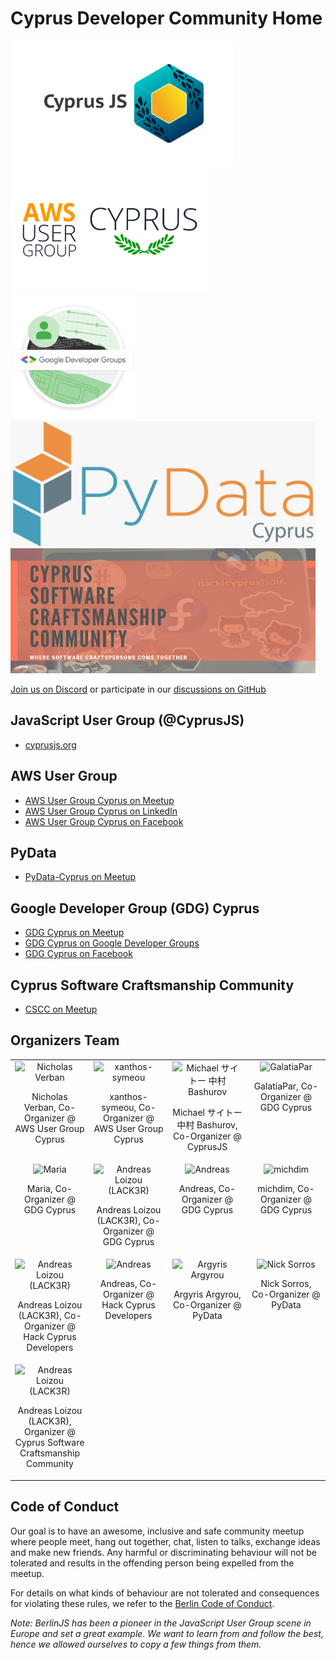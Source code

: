 # Cyprus Developer Community Home

<p align="center flex">
  <a href="https://cdc.cy/cyprusjs" target="_blank"><img src="https://raw.githubusercontent.com/cyprus-developer-community/home/main/assets/cyprusjs.png" width="356" height="200" /></a>
  <a href="https://cdc.cy/aws" target="_blank"><img src="https://raw.githubusercontent.com/cyprus-developer-community/home/main/assets/aws-user-group-cyprus.png" width="317" height="200" /></a>
  <a href="https://cdc.cy/gdg" target="_blank"><img src="https://raw.githubusercontent.com/cyprus-developer-community/home/main/assets/gdgcyprus.png" width="200" height="200" /></a>
  <a href="https://cdc.cy/pydata" target="_blank"><img src="https://raw.githubusercontent.com/cyprus-developer-community/home/main/assets/pydata-cyprus.png" width="488" height="200" /></a>
  <a href="https://cdc.cy/cyprus-software-craftsmanship-community" target="_blank"><img src="https://github.com/cyprus-developer-community/home/blob/main/assets/cyprus-software-craftsmanship-community.png" width="488" height="200" /></a>
</p>

[Join us on Discord](https://chat.cdc.cy) or participate in our
[discussions on GitHub](https://github.com/cyprus-developer-community/home/discussions)

## JavaScript User Group (@CyprusJS)

- [cyprusjs.org](https://cyprusjs.org)

## AWS User Group

- [AWS User Group Cyprus on Meetup](https://www.meetup.com/aws-users-cyprus/)
- [AWS User Group Cyprus on LinkedIn](https://www.linkedin.com/groups/8915327/)
- [AWS User Group Cyprus on Facebook](https://www.facebook.com/groups/1064046920727809)

## PyData

- [PyData-Cyprus on Meetup](https://www.meetup.com/PyData-Cyprus)

## Google Developer Group (GDG) Cyprus

- [GDG Cyprus on Meetup](https://www.meetup.com/GDG-Cyprus/)
- [GDG Cyprus on Google Developer Groups](https://gdg.community.dev/gdg-cyprus/)
- [GDG Cyprus on Facebook](https://www.facebook.com/GDGCyprus)

## Cyprus Software Craftsmanship Community

- [CSCC on Meetup](https://www.meetup.com/software-craftsmanship-community-cyprus)

## Organizers Team

<table border="0" style="border:0;">
<tr>
  <td valign="top" width="25%" border="0" style="border: 0;">
    <div align="center">
      <img src="https://avatars.githubusercontent.com/u/3581331?s=150&u=d711e3721be68423ef984bbce4fc9c370db34352&v=4" alt="Nicholas Verban" width="150" height="150" />
      <p>Nicholas Verban, Co-Organizer @ AWS User Group Cyprus</p>
    </div>
  </td>
  <td valign="top" width="25%" border="0" style="border: 0;">
    <div align="center">
      <img src="https://avatars.githubusercontent.com/u/63235638?s=150&u=b4ffc7f873d4c9092ece660b52d2121b42d12e3b&v=4" alt="xanthos-symeou" width="150" height="150" />
      <p>xanthos-symeou, Co-Organizer @ AWS User Group Cyprus</p>
    </div>
  </td>
  <td valign="top" width="25%" border="0" style="border: 0;">
    <div align="center">
      <img src="https://avatars.githubusercontent.com/u/1552189?s=150&u=5be73c5cc51843792b283a17ab360de8d527cd5d&v=4" alt="Michael サイトー 中村 Bashurov" width="150" height="150" />
      <p>Michael サイトー 中村 Bashurov, Co-Organizer @ CyprusJS</p>
    </div>
  </td>
  <td valign="top" width="25%" border="0" style="border: 0;">
    <div align="center">
      <img src="https://avatars.githubusercontent.com/u/1167460?s=150&u=aa86f3272605419cfea5fd92dbdaa01615cbc04a&v=4" alt="GalatiaPar" width="150" height="150" />
      <p>GalatiaPar, Co-Organizer @ GDG Cyprus</p>
    </div>
  </td>
</tr>
<tr>
  <td valign="top" width="25%" border="0" style="border: 0;">
    <div align="center">
      <img src="https://avatars.githubusercontent.com/u/2454869?s=150&u=249aa838716f7e5d0dc9ba61bdd3896600a9b3c6&v=4" alt="Maria" width="150" height="150" />
      <p>Maria, Co-Organizer @ GDG Cyprus</p>
    </div>
  </td>
  <td valign="top" width="25%" border="0" style="border: 0;">
    <div align="center">
      <img src="https://avatars.githubusercontent.com/u/5957042?s=150&u=fbf5c870338fca89f7f578186cdddec395bb660b&v=4" alt="Andreas Loizou (LACK3R)" width="150" height="150" />
      <p>Andreas Loizou (LACK3R), Co-Organizer @ GDG Cyprus</p>
    </div>
  </td>
  <td valign="top" width="25%" border="0" style="border: 0;">
    <div align="center">
      <img src="https://avatars.githubusercontent.com/u/6929760?s=150&u=b339feffc11fd3c89681c47f21025c9a09e35ddf&v=4" alt="Andreas" width="150" height="150" />
      <p>Andreas, Co-Organizer @ GDG Cyprus</p>
    </div>
  </td>
  <td valign="top" width="25%" border="0" style="border: 0;">
    <div align="center">
      <img src="https://avatars.githubusercontent.com/u/44052587?s=150&v=4" alt="michdim" width="150" height="150" />
      <p>michdim, Co-Organizer @ GDG Cyprus</p>
    </div>
  </td>
</tr>
<tr>
  <td valign="top" width="25%" border="0" style="border: 0;">
    <div align="center">
      <img src="https://avatars.githubusercontent.com/u/5957042?s=150&u=fbf5c870338fca89f7f578186cdddec395bb660b&v=4" alt="Andreas Loizou (LACK3R)" width="150" height="150" />
      <p>Andreas Loizou (LACK3R), Co-Organizer @ Hack Cyprus Developers</p>
    </div>
  </td>
  <td valign="top" width="25%" border="0" style="border: 0;">
    <div align="center">
      <img src="https://avatars.githubusercontent.com/u/6929760?s=150&u=b339feffc11fd3c89681c47f21025c9a09e35ddf&v=4" alt="Andreas" width="150" height="150" />
      <p>Andreas, Co-Organizer @ Hack Cyprus Developers</p>
    </div>
  </td>
  <td valign="top" width="25%" border="0" style="border: 0;">
    <div align="center">
      <img src="https://avatars.githubusercontent.com/u/632662?s=150&u=cad667b286f5eb3a4613028ecb1e81a193723348&v=4" alt="Argyris Argyrou" width="150" height="150" />
      <p>Argyris Argyrou, Co-Organizer @ PyData</p>
    </div>
  </td>
  <td valign="top" width="25%" border="0" style="border: 0;">
    <div align="center">
      <img src="https://avatars.githubusercontent.com/u/4975761?s=150&u=fc863911950c3d745c07218eef07a5901f8689e5&v=4" alt="Nick Sorros" width="150" height="150" />
      <p>Nick Sorros, Co-Organizer @ PyData</p>
    </div>
  </td>
</tr>
<tr>
  <td valign="top" width="25%" border="0" style="border: 0;">
    <div align="center">
      <img src="https://avatars.githubusercontent.com/u/5957042?s=150&u=fbf5c870338fca89f7f578186cdddec395bb660b&v=4" alt="Andreas Loizou (LACK3R)" width="150" height="150" />
      <p>Andreas Loizou (LACK3R), Organizer @ Cyprus Software Craftsmanship Community</p>
    </div>
  </td>
</tr>
</table>

## Code of Conduct

Our goal is to have an awesome, inclusive and safe community meetup where people
meet, hang out together, chat, listen to talks, exchange ideas and make new
friends. Any harmful or discriminating behaviour will not be tolerated and
results in the offending person being expelled from the meetup.

For details on what kinds of behaviour are not tolerated and consequences for
violating these rules, we refer to the
[Berlin Code of Conduct](https://rubyberlin.github.io/code-of-conduct).

_Note: BerlinJS has been a pioneer in the JavaScript User Group scene in Europe
and set a great example. We want to learn from and follow the best, hence we
allowed ourselves to copy a few things from them._
